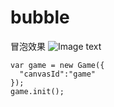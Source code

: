 # bubble
冒泡效果
![Image text](https://github.com/Lsuihua/bubble/blob/main/bubble.png)

```
var game = new Game({
  "canvasId":"game"
});
game.init();
```
